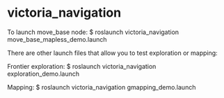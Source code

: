# victoria_navigation

To launch move_base node:
  $ roslaunch victoria_navigation move_base_mapless_demo.launch


There are other launch files that allow you to test exploration or mapping:

Frontier exploration:
  $ roslaunch victoria_navigation exploration_demo.launch

Mapping: 
  $ roslaunch victoria_navigation gmapping_demo.launch
